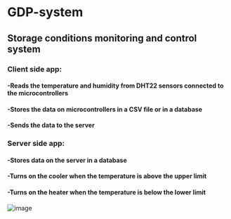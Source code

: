# GDP-system
<h2>Storage conditions monitoring and control system</h2>

<h3>Client side app:</h3>
<h4>-Reads the temperature and humidity from DHT22 sensors connected to the microcontrollers</h4>
<h4>-Stores the data on microcontrollers in a CSV file or in a database</h4>
<h4>-Sends the data to the server</h4>

<h3>Server side app:</h3>
<h4>-Stores data on the server in a database</h4>
<h4>-Turns on the cooler when the temperature is above the upper limit</h4>
<h4>-Turns on the heater when the temperature is below the lower limit</h4>

![image](https://user-images.githubusercontent.com/100760333/156370641-e14413b5-4825-4d14-b729-ca45533d9d49.png)
